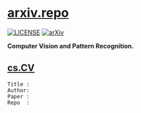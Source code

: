 # [arxiv.repo](https://github.com/Mainvooid/arxiv.repo)

[![LICENSE](https://img.shields.io/badge/license-Anti%20996-blue.svg)](https://github.com/996icu/996.ICU/blob/master/LICENSE)
[![arXiv](https://img.shields.io/badge/arXiv-cs.CV-orange.svg)]()


**Computer Vision and Pattern Recognition.**

## [cs.CV](https://arxiv.org/list/cs.CV/recent)

```
Title :
Author:
Paper :
Repo  :
```